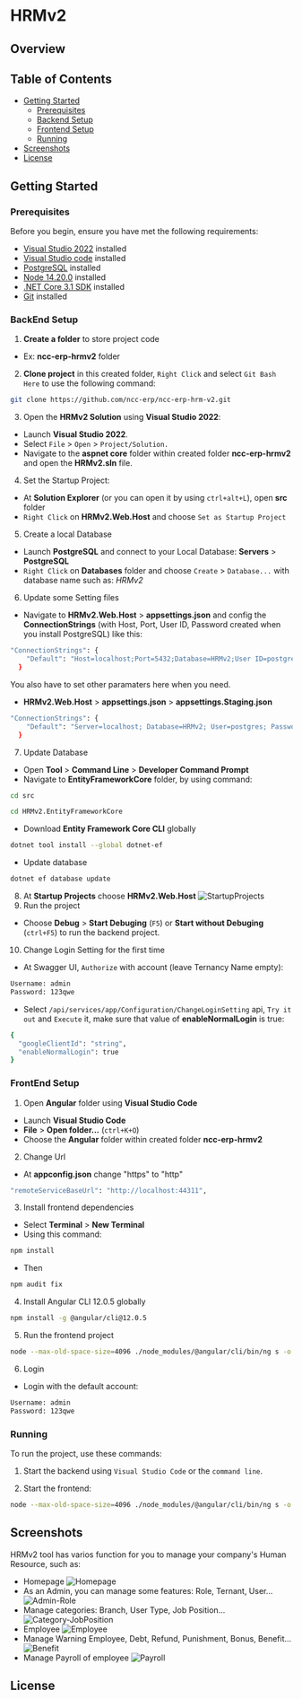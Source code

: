 # HRMv2
## Overview

## Table of Contents
- [Getting Started](#getting-started)
  - [Prerequisites](#prerequisites)
  - [Backend Setup](#backend-setup)
  - [Frontend Setup](#frontend-setup)
  - [Running](#running)
- [Screenshots](#screenshots)
- [License](#license)

## Getting Started

### Prerequisites
Before you begin, ensure you have met the following requirements:
- [Visual Studio 2022](https://visualstudio.microsoft.com/fr/downloads/) installed
- [Visual Studio code](https://code.visualstudio.com/) installed
- [PostgreSQL](https://www.postgresql.org/download/) installed
- [Node 14.20.0](https://nodejs.org/en/blog/release/v14.20.0) installed
- [.NET Core 3.1 SDK](https://dotnet.microsoft.com/en-us/download/dotnet/3.1) installed
- [Git](https://www.git-scm.com/downloads) installed
### BackEnd Setup
1. **Create a folder** to store project code
- Ex: **ncc-erp-hrmv2** folder
2. **Clone project** in this created folder, `Right Click` and select `Git Bash Here` to use the following command: 
```bash
git clone https://github.com/ncc-erp/ncc-erp-hrm-v2.git
```
3. Open the **HRMv2 Solution** using **Visual Studio 2022**:

- Launch **Visual Studio 2022**.
- Select `File` > `Open` > `Project/Solution.`
- Navigate to the **aspnet core** folder within created folder **ncc-erp-hrmv2** and open the **HRMv2.sln** file.

4. Set the Startup Project:
- At **Solution Explorer** (or you can open it by using `ctrl+alt+L`), open **src** folder
- `Right Click` on **HRMv2.Web.Host**  and choose `Set as Startup Project`

5. Create a local Database
- Launch **PostgreSQL** and connect to your Local Database: **Servers** > **PostgreSQL**
- `Right Click` on **Databases** folder and choose `Create` > `Database...` with database name such as: *HRMv2*

6. Update some Setting files
- Navigate to **HRMv2.Web.Host** > **appsettings.json** and config the **ConnectionStrings** (with Host, Port, User ID, Password created when you install PostgreSQL) like this:
```bash
"ConnectionStrings": {
    "Default": "Host=localhost;Port=5432;Database=HRMv2;User ID=postgres;Password=123456;Pooling=true;"
  }
```
You also have to set other paramaters here when you need.
- **HRMv2.Web.Host** > **appsettings.json** > **appsettings.Staging.json**
```bash
"ConnectionStrings": {
    "Default": "Server=localhost; Database=HRMv2; User=postgres; Password=123456;"
  }
```

7. Update Database
- Open **Tool** > **Command Line** > **Developer Command Prompt**
- Navigate to **EntityFrameworkCore** folder, by using command:
```bash
cd src
```
```bash
cd HRMv2.EntityFrameworkCore
```
- Download **Entity Framework Core CLI** globally
```bash
dotnet tool install --global dotnet-ef
```
- Update database
```bash
dotnet ef database update
```
8. At **Startup Projects** choose **HRMv2.Web.Host**
![StartupProjects](./_screenshots/StartupProjects.png)
9. Run the project
- Choose **Debug** > **Start Debuging** (`F5`) or **Start without Debuging** (`ctrl+F5`) to run the backend project.
10. Change Login Setting for the first time
- At Swagger UI, `Authorize` with account (leave Ternancy Name empty):
```bash
Username: admin
Password: 123qwe
```
- Select `/api/services/app/Configuration/ChangeLoginSetting` api, `Try it out` and `Execute` it, make sure that value of **enableNormalLogin** is true:
```bash
{
  "googleClientId": "string",
  "enableNormalLogin": true
}
```

### FrontEnd Setup
1. Open **Angular** folder using **Visual Studio Code**
- Launch **Visual Studio Code**
- **File** > **Open folder...** (`ctrl+K+O`)
- Choose the **Angular** folder within created folder **ncc-erp-hrmv2**

2. Change Url
- At **appconfig.json** change "https" to "http"
```bash
"remoteServiceBaseUrl": "http://localhost:44311",
```

3. Install frontend dependencies
- Select **Terminal** > **New Terminal**
- Using this command:
```bash
npm install
```
- Then 
```bash
npm audit fix
```

4. Install Angular CLI 12.0.5 globally
```bash
npm install -g @angular/cli@12.0.5
```

5. Run the frontend project
```bash
node --max-old-space-size=4096 ./node_modules/@angular/cli/bin/ng s -o
```
6. Login
- Login with the default account:
```bash
Username: admin
Password: 123qwe
```

### Running
To run the project, use these commands:

1. Start the backend using `Visual Studio Code` or the `command line`.

2. Start the frontend:

```bash
node --max-old-space-size=4096 ./node_modules/@angular/cli/bin/ng s -o
```

## Screenshots
HRMv2 tool has varios function for you to manage your company's Human Resource, such as:
- Homepage
![Homepage](./_screenshots/Homepage.png)
- As an Admin, you can manage some features: Role, Ternant, User...
![Admin-Role](./_screenshots/Admin-Role.png)
- Manage categories: Branch, User Type, Job Position...
![Category-JobPosition](./_screenshots/Category-JobPosition.png)
- Employee
![Employee](./_screenshots/Employee.png)
- Manage Warning Employee, Debt, Refund, Punishment, Bonus, Benefit...
![Benefit](./_screenshots/Benefit.png)
- Manage Payroll of employee
![Payroll](./_screenshots/Payroll.png)
## License
<lisence>
